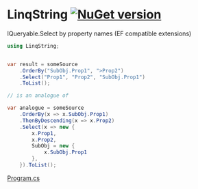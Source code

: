 # LinqString [![NuGet version](https://badge.fury.io/nu/LinqString.svg?v100)](http://badge.fury.io/nu/LinqString)
IQueryable.Select by property names (EF compatible extensions)


```C#
using LinqString;


var result = someSource
    .OrderBy("SubObj.Prop1", ">Prop2")
    .Select("Prop1", "Prop2", "SubObj.Prop1")
    .ToList();

// is an analogue of

var analogue = someSource
    .OrderBy(x => x.SubObj.Prop1)
    .ThenByDescending(x => x.Prop2)
    .Select(x => new { 
        x.Prop1,
        x.Prop2,
        SubObj = new { 
            x.SubObj.Prop1
        },
    }).ToList();
```
[Program.cs](https://github.com/mustaddon/LinqString/tree/main/Examples/Program.cs)
